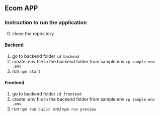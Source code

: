 ## Ecom APP

### Instruction to run the application
 0. clone the repository
 #### Backend
 1. go to backend folder ```cd backend ```
 2. create .env file in the backend folder from sample.env ```cp sample.env .env```
 3. run ``` npm start ```
  #### Frontend
 1. go to backend folder ```cd frontend ```
 2. create .env file in the backend folder from sample.env ```cp sample.env .env```
 3. run ``` npm run build  ``` and ```npm run preview```